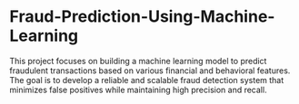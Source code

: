 # Fraud-Prediction-Using-Machine-Learning
This project focuses on building a machine learning model to predict fraudulent transactions based on various financial and behavioral features. The goal is to develop a reliable and scalable fraud detection system that minimizes false positives while maintaining high precision and recall.
